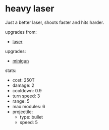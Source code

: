 # heavy laser

Just a better laser, shoots faster and hits harder.

upgrades from:
- [laser](laser.md)

upgrades:
- [minigun](minigun.md)

stats:
- cost: 250T
- damage: 2
- cooldown: 0.9
- turn speed: 3
- range: 5
- max modules: 6
- projectile:
	- type: bullet
	- speed: 5
